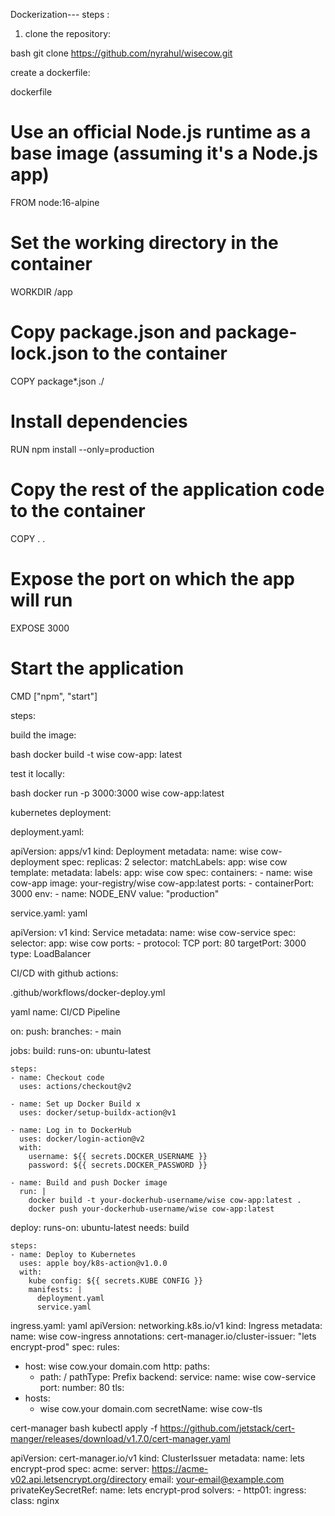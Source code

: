 Dockerization---
steps :
 1. clone the repository:

 bash
 git clone https://github.com/nyrahul/wisecow.git

 create a dockerfile:

 dockerfile

 # Use an official Node.js runtime as a base image (assuming it's a Node.js app)
 FROM node:16-alpine

 # Set the working directory in the container
 WORKDIR /app

 # Copy package.json and package-lock.json to the container
 COPY package*.json ./

 # Install dependencies
 RUN npm install --only=production

 # Copy the rest of the application code to the container
 COPY . .

 # Expose the port on which the app will run
 EXPOSE 3000

 # Start the application
 CMD ["npm", "start"]

 steps:

 build the image:

 bash
 docker build -t wise cow-app: latest

 test it locally:

 bash
 docker run -p 3000:3000 wise cow-app:latest

 kubernetes deployment:

 deployment.yaml:

 apiVersion: apps/v1
 kind: Deployment
 metadata:
   name: wise cow-deployment
 spec:
   replicas: 2
   selector:
     matchLabels:
       app: wise cow
   template:
     metadata:
       labels:
         app: wise cow
     spec:
       containers:
       - name: wise cow-app
         image: your-registry/wise cow-app:latest
         ports:
         - containerPort: 3000
         env:
         - name: NODE_ENV
           value: "production"

service.yaml:
yaml

apiVersion: v1
kind: Service
metadata:
  name: wise cow-service
spec:
  selector:
    app: wise cow
  ports:
    - protocol: TCP
      port: 80
      targetPort: 3000
  type: LoadBalancer

CI/CD with github actions:

.github/workflows/docker-deploy.yml

yaml
name: CI/CD Pipeline

on:
  push:
    branches:
      - main

jobs:
  build:
    runs-on: ubuntu-latest

    steps:
    - name: Checkout code
      uses: actions/checkout@v2

    - name: Set up Docker Build x
      uses: docker/setup-buildx-action@v1

    - name: Log in to DockerHub
      uses: docker/login-action@v2
      with:
        username: ${{ secrets.DOCKER_USERNAME }}
        password: ${{ secrets.DOCKER_PASSWORD }}

    - name: Build and push Docker image
      run: |
        docker build -t your-dockerhub-username/wise cow-app:latest .
        docker push your-dockerhub-username/wise cow-app:latest

  deploy:
    runs-on: ubuntu-latest
    needs: build

    steps:
    - name: Deploy to Kubernetes
      uses: apple boy/k8s-action@v1.0.0
      with:
        kube config: ${{ secrets.KUBE CONFIG }}
        manifests: |
          deployment.yaml
          service.yaml

ingress.yaml:
yaml
apiVersion: networking.k8s.io/v1
kind: Ingress
metadata:
  name: wise cow-ingress
  annotations:
    cert-manager.io/cluster-issuer: "lets encrypt-prod"
spec:
  rules:
  - host: wise cow.your domain.com
    http:
      paths:
      - path: /
        pathType: Prefix
        backend:
          service:
            name: wise cow-service
            port:
              number: 80
  tls:
  - hosts:
    - wise cow.your domain.com
    secretName: wise cow-tls

cert-manager
bash
kubectl apply -f https://github.com/jetstack/cert-manger/releases/download/v1.7.0/cert-manager.yaml

apiVersion: cert-manager.io/v1
kind: ClusterIssuer
metadata:
  name: lets encrypt-prod
spec:
  acme:
    server: https://acme-v02.api.letsencrypt.org/directory
    email: your-email@example.com
    privateKeySecretRef:
      name: lets encrypt-prod
    solvers:
    - http01:
        ingress:
          class: nginx

 
